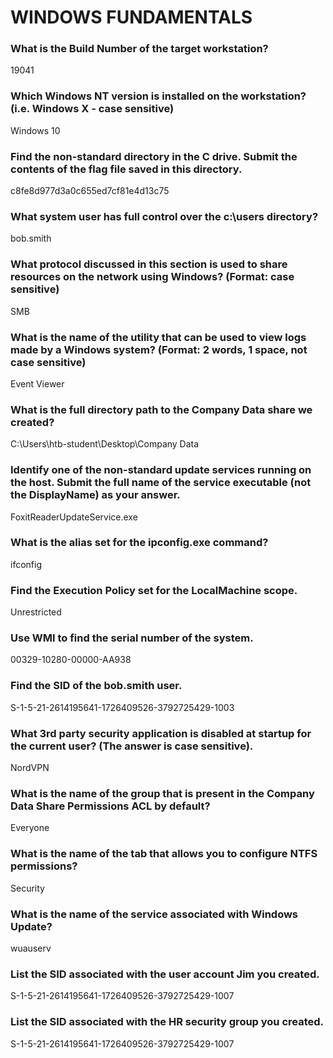 # WINDOWS FUNDAMENTALS

### What is the Build Number of the target workstation?

19041

### Which Windows NT version is installed on the workstation? (i.e. Windows X - case sensitive)

Windows 10

### Find the non-standard directory in the C drive. Submit the contents of the flag file saved in this directory.

c8fe8d977d3a0c655ed7cf81e4d13c75

### What system user has full control over the c:\users directory?

bob.smith

### What protocol discussed in this section is used to share resources on the network using Windows? (Format: case sensitive) 

SMB

### What is the name of the utility that can be used to view logs made by a Windows system? (Format: 2 words, 1 space, not case sensitive)

Event Viewer

### What is the full directory path to the Company Data share we created?  

C:\Users\htb-student\Desktop\Company Data

### Identify one of the non-standard update services running on the host. Submit the full name of the service executable (not the DisplayName) as your answer.  

FoxitReaderUpdateService.exe

### What is the alias set for the ipconfig.exe command?

ifconfig

### Find the Execution Policy set for the LocalMachine scope.   

Unrestricted

### Use WMI to find the serial number of the system.   

00329-10280-00000-AA938

### Find the SID of the bob.smith user.  

S-1-5-21-2614195641-1726409526-3792725429-1003

### What 3rd party security application is disabled at startup for the current user? (The answer is case sensitive).  

NordVPN

### What is the name of the group that is present in the Company Data Share Permissions ACL by default?  

Everyone

### What is the name of the tab that allows you to configure NTFS permissions?  

Security

### What is the name of the service associated with Windows Update?  

wuauserv

### List the SID associated with the user account Jim you created.  

S-1-5-21-2614195641-1726409526-3792725429-1007

### List the SID associated with the HR security group you created.  

S-1-5-21-2614195641-1726409526-3792725429-1007

